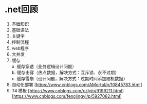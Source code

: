 # .net回顾
1. 基础知识
2. 基础语法
3. 关键字
4. 控制流程
5. web程序
6. 大并发
7. 缓存  
  a. 缓存穿透（业务逻辑设计问题）  
  b. 缓存击穿（热点数据，解决方式：互斥锁、永不过期）  
  c. 缓存雪崩（设计问题，解决方式：过期时间添加随机数据）
8. 自动化部署
   [https://www.cnblogs.com/AMortal/p/10845783.html]
9. T4 模板
  [https://www.cnblogs.com/czly/p/9199211.html]
  [https://www.cnblogs.com/fenglingyi/p/5927082.html]